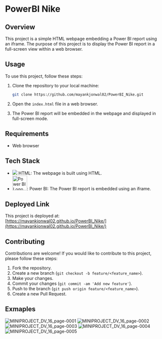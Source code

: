# PowerBI Nike

## Overview

This project is a simple HTML webpage embedding a Power BI report using an iframe. The purpose of this project is to display the Power BI report in a full-screen view within a web browser.

## Usage

To use this project, follow these steps:

1. Clone the repository to your local machine:

    ```bash
    git clone https://github.com/mayankjonwal02/PowerBI_Nike.git
    ```

2. Open the `index.html` file in a web browser.

3. The Power BI report will be embedded in the webpage and displayed in full-screen mode.

## Requirements

- Web browser

## Tech Stack

- <img src="https://img.icons8.com/color/48/000000/html-5.png"/> HTML: The webpage is built using HTML.
- <img src="https://powerapps.microsoft.com/images/application-logos/svg/powerbi.svg" alt="Power BI Logo" style="width: 48px; height: 48px;">: Power BI: The Power BI report is embedded using an iframe.

## Deployed Link

This project is deployed at: [https://mayankjonwal02.github.io/PowerBI_Nike/](https://mayankjonwal02.github.io/PowerBI_Nike/)

## Contributing

Contributions are welcome! If you would like to contribute to this project, please follow these steps:

1. Fork the repository.
2. Create a new branch (`git checkout -b feature/<feature_name>`).
3. Make your changes.
4. Commit your changes (`git commit -am 'Add new feature'`).
5. Push to the branch (`git push origin feature/<feature_name>`).
6. Create a new Pull Request.

## Exmaples


![MINIPROJECT_DV_16_page-0001](https://github.com/mayankjonwal02/PowerBI_Nike/assets/151626580/014d941e-fa97-4c6e-9fae-3c9bafb9e84d)
![MINIPROJECT_DV_16_page-0002](https://github.com/mayankjonwal02/PowerBI_Nike/assets/151626580/b19b2452-3e9b-4295-ac8c-c7ac8022949b)
![MINIPROJECT_DV_16_page-0003](https://github.com/mayankjonwal02/PowerBI_Nike/assets/151626580/5c666ee8-be29-4890-afea-62e76be624c8)
![MINIPROJECT_DV_16_page-0004](https://github.com/mayankjonwal02/PowerBI_Nike/assets/151626580/bddd696a-dee6-4133-822a-36d64997376c)
![MINIPROJECT_DV_16_page-0005](https://github.com/mayankjonwal02/PowerBI_Nike/assets/151626580/87acc7e5-226c-49fb-ade6-89d2cc5e5735)
